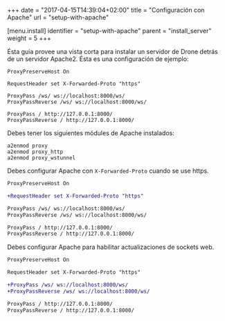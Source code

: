 +++
date = "2017-04-15T14:39:04+02:00"
title = "Configuración con Apache"
url = "setup-with-apache"

[menu.install]
  identifier = "setup-with-apache"
  parent = "install_server"
  weight = 5
+++

Ésta guía provee una vista corta para instalar un servidor de Drone detrás de un servidor Apache2. Ésta es una configuración de ejemplo:

```nohighlight
ProxyPreserveHost On

RequestHeader set X-Forwarded-Proto "https"

ProxyPass /ws/ ws://localhost:8000/ws/
ProxyPassReverse /ws/ ws://localhost:8000/ws/

ProxyPass / http://127.0.0.1:8000/
ProxyPassReverse / http://127.0.0.1:8000/
```

Debes tener los siguientes módules de Apache instalados:

```nohighlight
a2enmod proxy
a2enmod proxy_http
a2enmod proxy_wstunnel
```

Debes configurar Apache con `X-Forwarded-Proto` cuando se use https.

```diff
ProxyPreserveHost On

+RequestHeader set X-Forwarded-Proto "https"

ProxyPass /ws/ ws://localhost:8000/ws/
ProxyPassReverse /ws/ ws://localhost:8000/ws/

ProxyPass / http://127.0.0.1:8000/
ProxyPassReverse / http://127.0.0.1:8000/
```

Debes configurar Apache para habilitar actualizaciones de sockets web.

```diff
ProxyPreserveHost On

RequestHeader set X-Forwarded-Proto "https"

+ProxyPass /ws/ ws://localhost:8000/ws/
+ProxyPassReverse /ws/ ws://localhost:8000/ws/

ProxyPass / http://127.0.0.1:8000/
ProxyPassReverse / http://127.0.0.1:8000/
```
